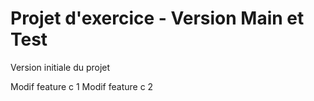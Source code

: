 # Projet d'exercice - Version Main et Test
Version initiale du projet

Modif feature c 1
Modif feature c 2
